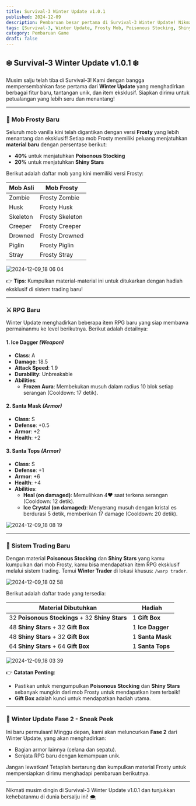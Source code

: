 ```yaml
---
title: Survival-3 Winter Update v1.0.1
published: 2024-12-09
description: Pembaruan besar pertama di Survival-3 Winter Update! Nikmati mob Frosty baru, material eksklusif, senjata RPG unik, dan sistem trading spesial.
tags: [Survival-3, Winter Update, Frosty Mob, Poisonous Stocking, Shiny Stars, RPG, Ice Dagger, Santa Armor]
category: Pembaruan Game
draft: false
---
```


## ❄️ Survival-3 Winter Update v1.0.1 ❄️ 

Musim salju telah tiba di Survival-3! Kami dengan bangga mempersembahkan fase pertama dari **Winter Update** yang menghadirkan berbagai fitur baru, tantangan unik, dan item eksklusif. Siapkan dirimu untuk petualangan yang lebih seru dan menantang!

---

### 🧊 **Mob Frosty Baru**

Seluruh mob vanilla kini telah digantikan dengan versi **Frosty** yang lebih menantang dan eksklusif! Setiap mob Frosty memiliki peluang menjatuhkan **material baru** dengan persentase berikut:

- **40%** untuk menjatuhkan **Poisonous Stocking**  
- **20%** untuk menjatuhkan **Shiny Stars**

Berikut adalah daftar mob yang kini memiliki versi Frosty:  

| **Mob Asli** | **Mob Frosty** |  
|--------------|----------------|  
| Zombie       | Frosty Zombie  |  
| Husk         | Frosty Husk    |  
| Skeleton     | Frosty Skeleton|  
| Creeper      | Frosty Creeper |  
| Drowned      | Frosty Drowned |  
| Piglin       | Frosty Piglin  |  
| Stray        | Frosty Stray   |  

![2024-12-09_18 06 04](https://github.com/user-attachments/assets/adfe2c72-9a1c-4fb6-a6eb-95d8796e177c)



👉 **Tips**: Kumpulkan material-material ini untuk ditukarkan dengan hadiah eksklusif di sistem trading baru!  

---

### ⚔️ **RPG Baru**

Winter Update menghadirkan beberapa item RPG baru yang siap membawa permainanmu ke level berikutnya. Berikut adalah detailnya:

#### **1. Ice Dagger** *(Weapon)*  
- **Class**: A  
- **Damage**: 18.5  
- **Attack Speed**: 1.9  
- **Durability**: Unbreakable  
- **Abilities**:  
  - **Frozen Aura**: Membekukan musuh dalam radius 10 blok setiap serangan (Cooldown: 17 detik).

#### **2. Santa Mask** *(Armor)*  
- **Class**: S  
- **Defense**: +0.5  
- **Armor**: +2  
- **Health**: +2  

#### **3. Santa Tops** *(Armor)*  
- **Class**: S  
- **Defense**: +1  
- **Armor**: +6  
- **Health**: +4  
- **Abilities**:  
  - **Heal (on damaged)**: Memulihkan 4♥ saat terkena serangan (Cooldown: 12 detik).  
  - **Ice Crystal (on damaged)**: Menyerang musuh dengan kristal es berdurasi 5 detik, memberikan 17 damage (Cooldown: 20 detik).

![2024-12-09_18 08 19](https://github.com/user-attachments/assets/30d6dc5a-2ad3-4a82-a2a0-0bd0e0b90c8b)

---

### 🛒 **Sistem Trading Baru**

Dengan material **Poisonous Stocking** dan **Shiny Stars** yang kamu kumpulkan dari mob Frosty, kamu bisa mendapatkan item RPG eksklusif melalui sistem trading. Temui **Winter Trader** di lokasi khusus: `/warp trader`.  

![2024-12-09_18 02 58](https://github.com/user-attachments/assets/5cc48a87-b347-4009-abd6-7158531a305f)


Berikut adalah daftar trade yang tersedia:  

| **Material Dibutuhkan**                    | **Hadiah**         |  
|--------------------------------------------|--------------------|  
| 32 **Poisonous Stockings** + 32 **Shiny Stars** | 1 **Gift Box**     |  
| 48 **Shiny Stars** + 32 **Gift Box**       | 1 **Ice Dagger**   |  
| 48 **Shiny Stars** + 32 **Gift Box**       | 1 **Santa Mask**   |  
| 64 **Shiny Stars** + 64 **Gift Box**       | 1 **Santa Tops**   |  

![2024-12-09_18 03 39](https://github.com/user-attachments/assets/b89c5b5c-e08d-44c5-a8ce-e3acb099512e)

👉 **Catatan Penting**:  
- Pastikan untuk mengumpulkan **Poisonous Stocking** dan **Shiny Stars** sebanyak mungkin dari mob Frosty untuk mendapatkan item terbaik!  
- **Gift Box** adalah kunci untuk mendapatkan hadiah utama.  

---

### 📅 **Winter Update Fase 2 - Sneak Peek**

Ini baru permulaan! Minggu depan, kami akan meluncurkan **Fase 2** dari Winter Update, yang akan menghadirkan:  
- Bagian armor lainnya (celana dan sepatu).  
- Senjata RPG baru dengan kemampuan unik.  

Jangan lewatkan! Tetaplah bertarung dan kumpulkan material Frosty untuk mempersiapkan dirimu menghadapi pembaruan berikutnya.  

---

Nikmati musim dingin di Survival-3 Winter Update v1.0.1 dan tunjukkan kehebatanmu di dunia bersalju ini! 🌨️  
